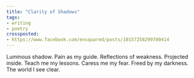 ```yaml
---
title: "Clarity of Shadows"
tags:
- writing
- poetry
crossposted:
- https://www.facebook.com/ensquared/posts/10157258299700414
---
```

Luminous shadow. Pain as my guide.
Reflections of weakness. Projected inside.
Teach me my lessons. Caress me my fear.
Freed by my darkness. The world I see clear.
